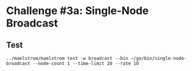# Challenge #3a: Single-Node Broadcast

## Test

```shell
../maelstrom/maelstrom test -w broadcast --bin ~/go/bin/single-node-broadcast --node-count 1 --time-limit 20 --rate 10
```
